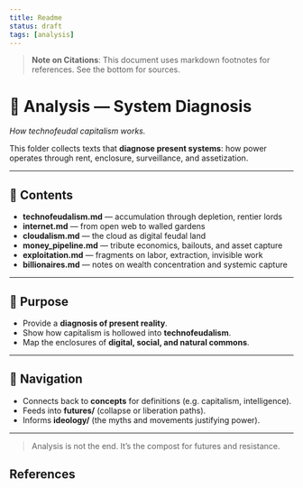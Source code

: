 ```yaml
---
title: Readme
status: draft
tags: [analysis]
---
```


> **Note on Citations**: This document uses markdown footnotes for references. See the bottom for sources.

# 🔎 Analysis — System Diagnosis

*How technofeudal capitalism works.*

This folder collects texts that **diagnose present systems**: how power operates through rent, enclosure, surveillance, and assetization.

---

## 📑 Contents

* **technofeudalism.md** — accumulation through depletion, rentier lords
* **internet.md** — from open web to walled gardens
* **cloudalism.md** — the cloud as digital feudal land
* **money\_pipeline.md** — tribute economics, bailouts, and asset capture
* **exploitation.md** — fragments on labor, extraction, invisible work
* **billionaires.md** — notes on wealth concentration and systemic capture

---

## 🌱 Purpose

* Provide a **diagnosis of present reality**.
* Show how capitalism is hollowed into **technofeudalism**.
* Map the enclosures of **digital, social, and natural commons**.

---

## 🔗 Navigation

* Connects back to **concepts** for definitions (e.g. capitalism, intelligence).
* Feeds into **futures/** (collapse or liberation paths).
* Informs **ideology/** (the myths and movements justifying power).

---

> Analysis is not the end. It’s the compost for futures and resistance.

## References

[^1]: Source placeholder. Replace with relevant references.